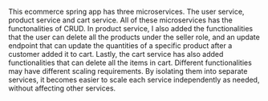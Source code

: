 This ecommerce spring app has three microservices. The user service, product service and cart service. All of these microservices has the functonalities of CRUD. In product service, I also added the functionalities that the user can delete all the products under the seller role, and an update endpoint that can update the quantities of a specific product after a customer added it to cart. Lastly, the cart service has also added functionalities that can delete all the items in cart.
Different functionalities may have different scaling requirements. By isolating them into separate services, it becomes easier to scale each service independently as needed, without affecting other services. 
